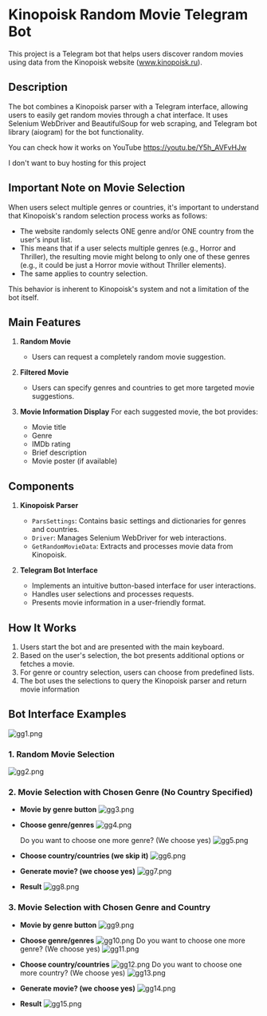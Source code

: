 # Kinopoisk Random Movie Telegram Bot

This project is a Telegram bot that helps users discover random movies using data from the Kinopoisk website (www.kinopoisk.ru).

## Description

The bot combines a Kinopoisk parser with a Telegram interface, allowing users to easily get  random movies through a chat interface. It uses Selenium WebDriver and BeautifulSoup for web scraping, and Telegram bot library (aiogram) for the bot functionality.

You can check how it works on YouTube https://youtu.be/Y5h_AVFvHJw

I don't want to buy hosting for this project

## Important Note on Movie Selection

When users select multiple genres or countries, it's important to understand that Kinopoisk's random selection process works as follows:

- The website randomly selects ONE genre and/or ONE country from the user's input list.
- This means that if a user selects multiple genres (e.g., Horror and Thriller), the resulting movie might belong to only one of these genres (e.g., it could be just a Horror movie without Thriller elements).
- The same applies to country selection.

This behavior is inherent to Kinopoisk's system and not a limitation of the bot itself.

## Main Features

1. **Random Movie**
   - Users can request a completely random movie suggestion.


2. **Filtered Movie**
   - Users can specify genres and countries to get more targeted movie suggestions.


3. **Movie Information Display**
   For each suggested movie, the bot provides:
   - Movie title
   - Genre
   - IMDb rating
   - Brief description
   - Movie poster (if available)

## Components

1. **Kinopoisk Parser**
   - `ParsSettings`: Contains basic settings and dictionaries for genres and countries.
   - `Driver`: Manages Selenium WebDriver for web interactions.
   - `GetRandomMovieData`: Extracts and processes movie data from Kinopoisk.


2. **Telegram Bot Interface**
   - Implements an intuitive button-based interface for user interactions.
   - Handles user selections and processes requests.
   - Presents movie information in a user-friendly format.

## How It Works

1. Users start the bot and are presented with the main keyboard.
2. Based on the user's selection, the bot presents additional options or fetches a movie.
3. For genre or country selection, users can choose from predefined lists.
4. The bot uses the selections to query the Kinopoisk parser and return movie information

## Bot Interface Examples
![gg1.png](git_img/gg1.png)

### 1. Random Movie Selection
![gg2.png](git_img/gg2.png)

### 2. Movie Selection with Chosen Genre (No Country Specified)

   * **Movie by genre button**
      ![gg3.png](git_img/gg3.png)
   
   * **Choose genre/genres**
   ![gg4.png](git_img/gg4.png)

      Do you want to choose one more genre? (We choose yes)
      ![gg5.png](git_img/gg5.png)

   * **Choose country/countries (we skip it)**
   ![gg6.png](git_img/gg6.png)
   
   * **Generate movie? (we choose yes)**
   ![gg7.png](git_img/gg7.png)

   * **Result**
   ![gg8.png](git_img/gg8.png)


### 3. Movie Selection with Chosen Genre and Country
   * **Movie by genre button**
      ![gg9.png](git_img/gg9.png)
   
   * **Choose genre/genres**
   ![gg10.png](git_img/gg10.png)
      Do you want to choose one more genre? (We choose yes)
      ![gg11.png](git_img/gg11.png)

   * **Choose country/countries**
   ![gg12.png](git_img/gg12.png)
      Do you want to choose one more country? (We choose yes)
      ![gg13.png](git_img/gg13.png)
   
   * **Generate movie? (we choose yes)**
   ![gg14.png](git_img/gg14.png)

   * **Result**
   ![gg15.png](git_img/gg15.png)


